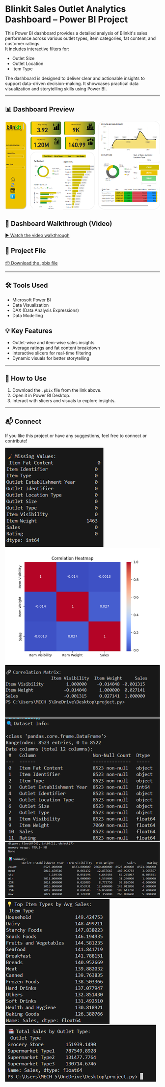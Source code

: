 # Blinkit Sales Outlet Analytics Dashboard – Power BI Project

This Power BI dashboard provides a detailed analysis of Blinkit's sales performance across various outlet types, item categories, fat content, and customer ratings.  
It includes interactive filters for:
- Outlet Size  
- Outlet Location  
- Item Type  

The dashboard is designed to deliver clear and actionable insights to support data-driven decision-making. It showcases practical data visualization and storytelling skills using Power BI.

---

## 📊 Dashboard Preview  
![Dashboard Image](https://github.com/golam74/Blinkit-Sales-Outlet-Analytics-Dashboard-Power-BI-Project/blob/1dc2a74134809b65c91227afb896fa0ec37847e0/Screenshot%202025-05-27%20195300.png)

## 🎥 Dashboard Walkthrough (Video)  
[▶️ Watch the video walkthrough](https://github.com/golam74/Blinkit-Sales-Outlet-Analytics-Dashboard-Power-BI-Project/blob/1dc2a74134809b65c91227afb896fa0ec37847e0/Recording%202025-05-27%20195621.mp4.mp4)

## 📁 Project File  
[📦 Download the .pbix file](https://github.com/golam74/Blinkit-Sales-Outlet-Analytics-Dashboard-Power-BI-Project/blob/1dc2a74134809b65c91227afb896fa0ec37847e0/project.pbix)

---

## 🛠 Tools Used
- Microsoft Power BI
- Data Visualization
- DAX (Data Analysis Expressions)
- Data Modelling

## 💡 Key Features
- Outlet-wise and item-wise sales insights
- Average ratings and fat content breakdown
- Interactive slicers for real-time filtering
- Dynamic visuals for better storytelling

---

## 📌 How to Use
1. Download the `.pbix` file from the link above.
2. Open it in Power BI Desktop.
3. Interact with slicers and visuals to explore insights.

---

## 📬 Connect
If you like this project or have any suggestions, feel free to connect or contribute!

![Missing Value](https://github.com/golam74/Blinkit-Sales-Outlet-Analytics-Dashboard-Power-BI-Project/blob/61e4dfd6325c4bdd385b913e41426747d750c8e6/Check%20for%20missing%20values.png)
![Correlation Headmat](https://github.com/golam74/Blinkit-Sales-Outlet-Analytics-Dashboard-Power-BI-Project/blob/61e4dfd6325c4bdd385b913e41426747d750c8e6/Correlation%20Analysis%20(2).png)
![Correlation Matrix](https://github.com/golam74/Blinkit-Sales-Outlet-Analytics-Dashboard-Power-BI-Project/blob/61e4dfd6325c4bdd385b913e41426747d750c8e6/Correlation%20Analysis.png)
![Dataset Info](https://github.com/golam74/Blinkit-Sales-Outlet-Analytics-Dashboard-Power-BI-Project/blob/61e4dfd6325c4bdd385b913e41426747d750c8e6/Dataset%20Info.png)
![Summry](https://github.com/golam74/Blinkit-Sales-Outlet-Analytics-Dashboard-Power-BI-Project/blob/61e4dfd6325c4bdd385b913e41426747d750c8e6/Sales%20by%20Outlet%20Type.png)
![Top Sales](https://github.com/golam74/Blinkit-Sales-Outlet-Analytics-Dashboard-Power-BI-Project/blob/61e4dfd6325c4bdd385b913e41426747d750c8e6/Top%20Item%20Types%20by%20Avg%20Sales.png)
![Total sales ](https://github.com/golam74/Blinkit-Sales-Outlet-Analytics-Dashboard-Power-BI-Project/blob/61e4dfd6325c4bdd385b913e41426747d750c8e6/Total%20Sales%20by%20Outlet%20Type.png)


